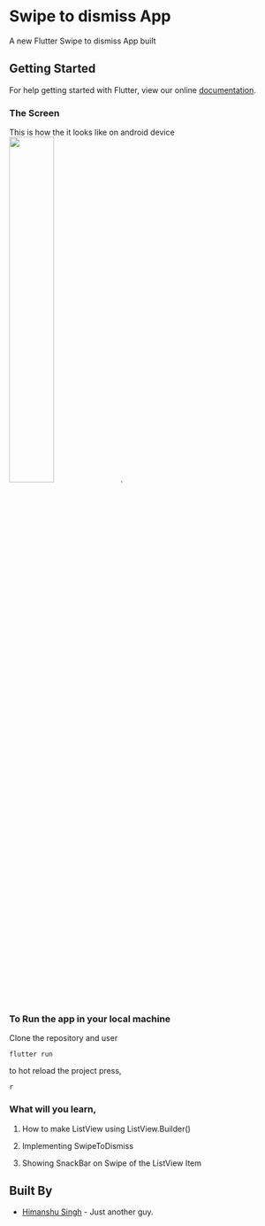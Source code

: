 # Swipe to dismiss App

A new Flutter Swipe to dismiss App built 

## Getting Started

For help getting started with Flutter, view our online
[documentation](https://flutter.io/).

### The Screen

This is how the it looks like on android device
<br/>
<img src="https://github.com/hi-manshu/FlutterSwipeToDismiss/blob/master/assets/swpetodismiss.jpg" width="40%">.

### To Run the app in your local machine

Clone the repository and user
```
flutter run
```
to hot reload the project press,
```
r
```

### What will you learn,

1. How to make ListView using ListView.Builder()

1. Implementing SwipeToDismiss

1. Showing SnackBar on Swipe of the ListView Item
## Built By

* [Himanshu Singh](http://www.github.com/hi-manshu) - Just another guy.
